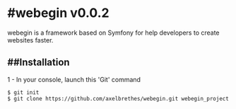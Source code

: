 #webegin v0.0.2
===================

webegin is a framework based on Symfony for help developers to create websites faster.

##Installation
----------------

1 - In your console, launch this 'Git' command

```
$ git init
$ git clone https://github.com/axelbrethes/webegin.git webegin_project
```






